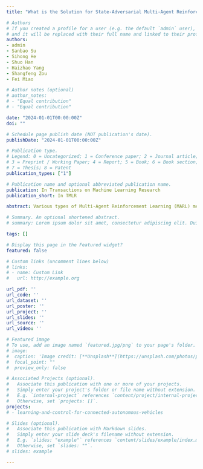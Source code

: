 ```yaml
---
title: "What is the Solution for State-Adversarial Multi-Agent Reinforcement Learning?"

# Authors
# If you created a profile for a user (e.g. the default `admin` user), write the username (folder name) here 
# and it will be replaced with their full name and linked to their profile.
authors:
- admin
- Sanbao Su
- Sihong He
- Shuo Han
- Haizhao Yang
- Shangfeng Zou
- Fei Miao

# Author notes (optional)
# author_notes:
# - "Equal contribution"
# - "Equal contribution"

date: "2024-01-01T00:00:00Z"
doi: ""

# Schedule page publish date (NOT publication's date).
publishDate: "2024-01-01T00:00:00Z"

# Publication type.
# Legend: 0 = Uncategorized; 1 = Conference paper; 2 = Journal article;
# 3 = Preprint / Working Paper; 4 = Report; 5 = Book; 6 = Book section;
# 7 = Thesis; 8 = Patent
publication_types: ["1"]

# Publication name and optional abbreviated publication name.
publication: In Transactions on Machine Learning Research
publication_short: In TMLR

abstract: Various types of Multi-Agent Reinforcement Learning (MARL) methods have been developed, assuming that agents' policies are based on true states. Recent works have improved the robustness of MARL under uncertainties from the reward, transition probability, or other partners' policies. However, in real-world multi-agent systems, state estimations may be perturbed by sensor measurement noise or even adversaries. Agents' policies trained with only true state information will deviate from optimal solutions when facing adversarial state perturbations during execution. MARL under adversarial state perturbations has limited study. Hence, in this work, we propose a State-Adversarial Markov Game (SAMG) and make the first attempt to study the fundamental properties of MARL under state uncertainties. We prove that the optimal agent policy and the robust Nash equilibrium do not always exist for an SAMG. Instead, we define the solution concept, robust agent policy, of the proposed SAMG under adversarial state perturbations, where agents want to maximize the worst-case expected state value. We then design a gradient descent ascent-based robust MARL algorithm to learn the robust policies for the MARL agents. Our experiments show that adversarial state perturbations decrease agents' rewards for several baselines from the existing literature, while our algorithm outperforms baselines with state perturbations and significantly improves the robustness of the MARL policies under state uncertainties.

# Summary. An optional shortened abstract.
# summary: Lorem ipsum dolor sit amet, consectetur adipiscing elit. Duis posuere tellus ac convallis placerat. Proin tincidunt magna sed ex sollicitudin condimentum.

tags: []

# Display this page in the Featured widget?
featured: false

# Custom links (uncomment lines below)
# links:
# - name: Custom Link
#   url: http://example.org

url_pdf: ''
url_code: ''
url_dataset: ''
url_poster: ''
url_project: ''
url_slides: ''
url_source: ''
url_video: ''

# Featured image
# To use, add an image named `featured.jpg/png` to your page's folder. 
# image:
#  caption: 'Image credit: [**Unsplash**](https://unsplash.com/photos/pLCdAaMFLTE)'
#  focal_point: ""
#  preview_only: false

# Associated Projects (optional).
#   Associate this publication with one or more of your projects.
#   Simply enter your project's folder or file name without extension.
#   E.g. `internal-project` references `content/project/internal-project/index.md`.
#   Otherwise, set `projects: []`.
projects:
# - learning-and-control-for-connected-autonomous-vehicles

# Slides (optional).
#   Associate this publication with Markdown slides.
#   Simply enter your slide deck's filename without extension.
#   E.g. `slides: "example"` references `content/slides/example/index.md`.
#   Otherwise, set `slides: ""`.
# slides: example

---
```

